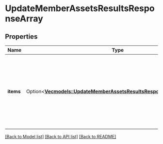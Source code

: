 # UpdateMemberAssetsResultsResponseArray

## Properties

Name | Type | Description | Notes
------------ | ------------- | ------------- | -------------
**items** | Option<[**Vec<models::UpdateMemberAssetsResultsResponseArrayItemsInner>**](UpdateMemberAssetsResultsResponseArray_items_inner.md)> | List of assigned/updated member asset access. If there is an error, an exception object will be returned. If the action was successfully completed, a response object will be returned. | [optional]

[[Back to Model list]](../README.md#documentation-for-models) [[Back to API list]](../README.md#documentation-for-api-endpoints) [[Back to README]](../README.md)


